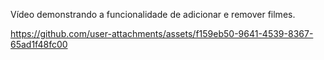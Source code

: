 Vídeo demonstrando a funcionalidade de adicionar e remover filmes.

https://github.com/user-attachments/assets/f159eb50-9641-4539-8367-65ad1f48fc00

